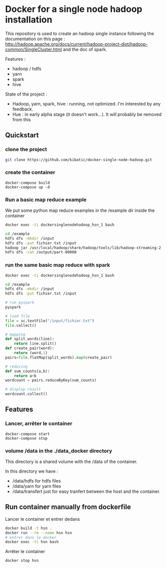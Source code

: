 Docker for a single node hadoop installation
============================================

This repository is used to create an hadoop single instance following the documentation on this page :
http://hadoop.apache.org/docs/current/hadoop-project-dist/hadoop-common/SingleCluster.html and the doc
of spark.

Features :

* hadoop / hdfs
* yarn
* spark
* hive

State of the project :

* Hadoop, yarn, spark, hive : running, not optimized. I'm interested by any feedback.
* Hue : in early alpha stage (it doesn't work...). It will probably be removed from this

Quickstart
----------

### clone the project

```bash
git clone https://github.com/kibatic/docker-single-node-hadoop.git
```

### create the container

```
docker-compose build
docker-compose up -d
```

### Run a basic map reduce example

We put some python map reduce examples in the /example dir inside the container

```bash
docker exec -ti dockersinglenodehadoop_hsn_1 bash

cd /example
hdfs dfs -mkdir /input
hdfs dfs -put fichier.txt /input
hadoop jar /usr/local/hadoop/share/hadoop/tools/lib/hadoop-streaming-2.7.1.jar -input /input -output /output -mapper /example/mapper.py -reducer /example/reducer.py
hdfs dfs -cat /output/part-00000
```

### run the same basic map reduce with spark

```bash
docker exec -ti dockersinglenodehadoop_hsn_1 bash

cd /example
hdfs dfs -mkdir /input
hdfs dfs -put fichier.txt /input

# run pyspark
pyspark
```

```python
# load file
file = sc.textFile("/input/fichier.txt")
file.collect()

# mapping
def split_words(line):
    return line.split()
def create_pair(word):
    return (word,1)
pairs=file.flatMap(split_words).map(create_pair)

# reducing
def sum_counts(a,b):
    return a+b
wordcount = pairs.reduceByKey(sum_counts)

# display result
wordcount.collect()
```

Features
--------

### Lancer, arrêter le container

```
docker-compose start
docker-compose stop
```

### volume /data in the ./data_docker directory

This directory is a shared volume with the /data of the container.

In this directory we have :

* /data/hdfs for hdfs files
* /data/yarn for yarn files
* /data/transfert just for easy tranfert between the host and the container.

Run container manually from dockerfile
--------------------------------------

Lancer le container et entrer dedans

```bash
docker build -t hsn .
docker run --rm --name hsn hsn
# entrer dans le docker
docker exec -ti hsn bash
```

Arrêter le container

```bash
docker stop hsn
```
